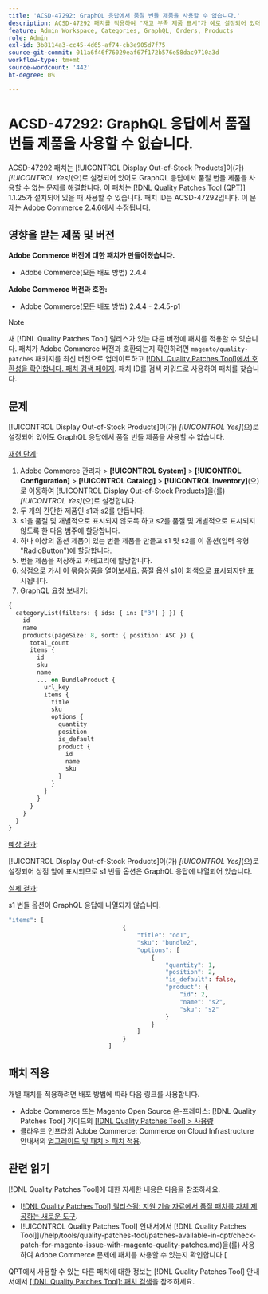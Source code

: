 ```yaml
---
title: 'ACSD-47292: GraphQL 응답에서 품절 번들 제품을 사용할 수 없습니다.'
description: ACSD-47292 패치를 적용하여 "재고 부족 제품 표시"가 예로 설정되어 있더라도 GraphQL 응답에서 재고 부족 번들 제품을 사용할 수 없는 Adobe Commerce 문제를 해결합니다.
feature: Admin Workspace, Categories, GraphQL, Orders, Products
role: Admin
exl-id: 3b8114a3-cc45-4d65-af74-cb3e905d7f75
source-git-commit: 011a6f46f76029eaf67f172b576e58dac9710a3d
workflow-type: tm+mt
source-wordcount: '442'
ht-degree: 0%

---
```


# ACSD-47292: GraphQL 응답에서 품절 번들 제품을 사용할 수 없습니다.

ACSD-47292 패치는 [!UICONTROL Display Out-of-Stock Products]이(가) *[!UICONTROL Yes]*(으)로 설정되어 있어도 GraphQL 응답에서 품절 번들 제품을 사용할 수 없는 문제를 해결합니다. 이 패치는 [[!DNL Quality Patches Tool (QPT)]](https://experienceleague.adobe.com/en/docs/commerce-operations/tools/quality-patches-tool/quality-patches-tool-to-self-serve-quality-patches) 1.1.25가 설치되어 있을 때 사용할 수 있습니다. 패치 ID는 ACSD-47292입니다. 이 문제는 Adobe Commerce 2.4.6에서 수정됩니다.

## 영향을 받는 제품 및 버전

**Adobe Commerce 버전에 대한 패치가 만들어졌습니다.**

* Adobe Commerce(모든 배포 방법) 2.4.4

**Adobe Commerce 버전과 호환:**

* Adobe Commerce(모든 배포 방법) 2.4.4 - 2.4.5-p1

>[!NOTE]
>
>새 [!DNL Quality Patches Tool] 릴리스가 있는 다른 버전에 패치를 적용할 수 있습니다. 패치가 Adobe Commerce 버전과 호환되는지 확인하려면 `magento/quality-patches` 패키지를 최신 버전으로 업데이트하고 [[!DNL Quality Patches Tool]에서 호환성을 확인합니다. 패치 검색 페이지](https://experienceleague.adobe.com/tools/commerce-quality-patches/index.html). 패치 ID를 검색 키워드로 사용하여 패치를 찾습니다.

## 문제

[!UICONTROL Display Out-of-Stock Products]이(가) *[!UICONTROL Yes]*(으)로 설정되어 있어도 GraphQL 응답에서 품절 번들 제품을 사용할 수 없습니다.

<u>재현 단계</u>:

1. Adobe Commerce 관리자 > **[!UICONTROL System]** > **[!UICONTROL Configuration]** > **[!UICONTROL Catalog]** > **[!UICONTROL Inventory]**(으)로 이동하여 [!UICONTROL Display Out-of-Stock Products]을(를) *[!UICONTROL Yes]*(으)로 설정합니다.
1. 두 개의 간단한 제품인 s1과 s2를 만듭니다.
1. s1을 품절 및 개별적으로 표시되지 않도록 하고 s2를 품절 및 개별적으로 표시되지 않도록 한 다음 범주에 할당합니다.
1. 하나 이상의 옵션 제품이 있는 번들 제품을 만들고 s1 및 s2를 이 옵션(입력 유형 &quot;RadioButton&quot;)에 할당합니다.
1. 번들 제품을 저장하고 카테고리에 할당합니다.
1. 상점으로 가서 이 묶음상품을 열어보세요. 품절 옵션 s1이 회색으로 표시되지만 표시됩니다.
1. GraphQL 요청 보내기:

```GraphQL
{
  categoryList(filters: { ids: { in: ["3"] } }) {
    id
    name
    products(pageSize: 8, sort: { position: ASC }) {
      total_count
      items {
        id
        sku
        name
        ... on BundleProduct {
          url_key
          items {
            title
            sku
            options {
              quantity
              position
              is_default
              product {
                id
                name
                sku
              }
            }
          }
        }
      }
    }
  }
}
```

<u>예상 결과</u>:

[!UICONTROL Display Out-of-Stock Products]이(가) *[!UICONTROL Yes]*(으)로 설정되어 상점 앞에 표시되므로 s1 번들 옵션은 GraphQL 응답에 나열되어 있습니다.

<u>실제 결과</u>:

s1 번들 옵션이 GraphQL 응답에 나열되지 않습니다.

```GraphQL
"items": [
                                {
                                    "title": "oo1",
                                    "sku": "bundle2",
                                    "options": [
                                        {
                                            "quantity": 1,
                                            "position": 2,
                                            "is_default": false,
                                            "product": {
                                                "id": 2,
                                                "name": "s2",
                                                "sku": "s2"
                                            }
                                        }
                                    ]
                                }
                            ]
```

## 패치 적용

개별 패치를 적용하려면 배포 방법에 따라 다음 링크를 사용합니다.

* Adobe Commerce 또는 Magento Open Source 온-프레미스: [!DNL Quality Patches Tool] 가이드의 [[!DNL Quality Patches Tool] > 사용량](/help/tools/quality-patches-tool/usage.md)
* 클라우드 인프라의 Adobe Commerce: Commerce on Cloud Infrastructure 안내서의 [업그레이드 및 패치 > 패치 적용](https://experienceleague.adobe.com/docs/commerce-cloud-service/user-guide/develop/upgrade/apply-patches.html).

## 관련 읽기

[!DNL Quality Patches Tool]에 대한 자세한 내용은 다음을 참조하세요.

* [[!DNL Quality Patches Tool] 릴리스됨: 지원 기술 자료에서 품질 패치를 자체 제공하는 새로운 도구](https://experienceleague.adobe.com/en/docs/commerce-operations/tools/quality-patches-tool/quality-patches-tool-to-self-serve-quality-patches).
* [!UICONTROL Quality Patches Tool] 안내서에서  [!DNL Quality Patches Tool]](/help/tools/quality-patches-tool/patches-available-in-qpt/check-patch-for-magento-issue-with-magento-quality-patches.md)을(를) 사용하여 Adobe Commerce 문제에 패치를 사용할 수 있는지 확인합니다.[


QPT에서 사용할 수 있는 다른 패치에 대한 정보는 [!DNL Quality Patches Tool] 안내서에서 [[!DNL Quality Patches Tool]: 패치 검색](https://experienceleague.adobe.com/tools/commerce-quality-patches/index.html)을 참조하세요.
